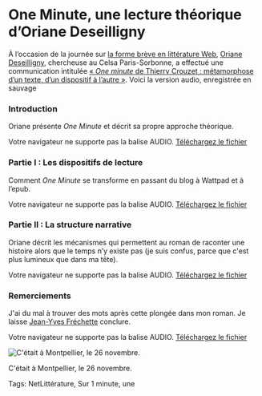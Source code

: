 # One Minute, une lecture théorique d’Oriane Deseilligny

À l’occasion de la journée sur [la forme brève en littérature Web](http://www.lr2l.fr/actualites/les-formes-breves-lhonneur-luniversite-montpellier-3.html), [Oriane Deseilligny](http://www.gripic.fr/utilisateur/oriane-deseilligny), chercheuse au Celsa Paris-Sorbonne, a effectué une communication intitulée [« *One minute* de Thierry Crouzet : métamorphose d’un texte, d’un dispositif à l’autre »](http://nt2.uqam.ca/fr/cahiers-virtuels/article/one-minute-de-thierry-crouzet-metamorphoses-dun-texte-dun-dispositif-lautre). Voici la version audio, enregistrée en sauvage

### Introduction

Oriane présente *One Minute* et décrit sa propre approche théorique.

Votre navigateur ne supporte pas la balise AUDIO.
[Téléchargez le fichier](https://tcrouzet.com/images_tc/2015/11/1minute-intro.mp3)

### Partie I : Les dispositifs de lecture

Comment *One Minute* se transforme en passant du blog à Wattpad et à l’epub.

Votre navigateur ne supporte pas la balise AUDIO.
[Téléchargez le fichier](https://tcrouzet.com/images_tc/2015/11/1minute-p1.mp3)

### Partie II : La structure narrative

Oriane décrit les mécanismes qui permettent au roman de raconter une histoire alors que le temps n’y existe pas (je suis confus, parce que c'est plus lumineux que dans ma tête).

Votre navigateur ne supporte pas la balise AUDIO.
[Téléchargez le fichier](https://tcrouzet.com/images_tc/2015/11/1minute-p2.mp3)

### Remerciements

J'ai du mal à trouver des mots après cette plongée dans mon roman. Je laisse [Jean-Yves Fréchette](https://twitter.com/JYFrechette) conclure.

Votre navigateur ne supporte pas la balise AUDIO.
[Téléchargez le fichier](https://tcrouzet.com/images_tc/2015/11/1minute-rep.mp3)

![C'était à Montpellier, le 26 novembre.](http://tcrouzet.comhttps://tcrouzet.com/images_tc/2015/11/rira.png)

C'était à Montpellier, le 26 novembre.



Tags: NetLittérature, Sur 1 minute, une